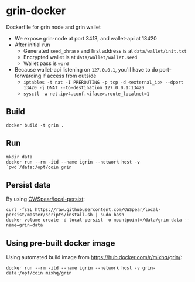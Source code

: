# grin-docker
Dockerfile for grin node and grin wallet

- We expose grin-node at port 3413, and wallet-api at 13420
- After initial run
  - Generated `seed_phrase` and first address is at `data/wallet/init.txt`
  - Encrypted wallet is at `data/wallet/wallet.seed`
  - Wallet pass is `word`
- Because wallet-api listening on `127.0.0.1`, you'll have to do port-forwarding if access from outside
  - `iptables -t nat -I PREROUTING -p tcp -d <external_ip> --dport 13420 -j DNAT --to-destination 127.0.0.1:13420`
  - `sysctl -w net.ipv4.conf.<iface>.route_localnet=1`

## Build

```
docker build -t grin .
```

## Run

```
mkdir data
docker run --rm -itd --name igrin --network host -v `pwd`/data:/opt/coin grin
```

## Persist data

By using [CWSpear/local-persist](https://github.com/CWSpear/local-persist):

```
curl -fsSL https://raw.githubusercontent.com/CWSpear/local-persist/master/scripts/install.sh | sudo bash
docker volume create -d local-persist -o mountpoint=/data/grin-data --name=grin-data
```

## Using pre-built docker image

Using automated build image from <https://hub.docker.com/r/mixhq/grin/>:

```
docker run --rm -itd --name igrin --network host -v grin-data:/opt/coin mixhq/grin
```
